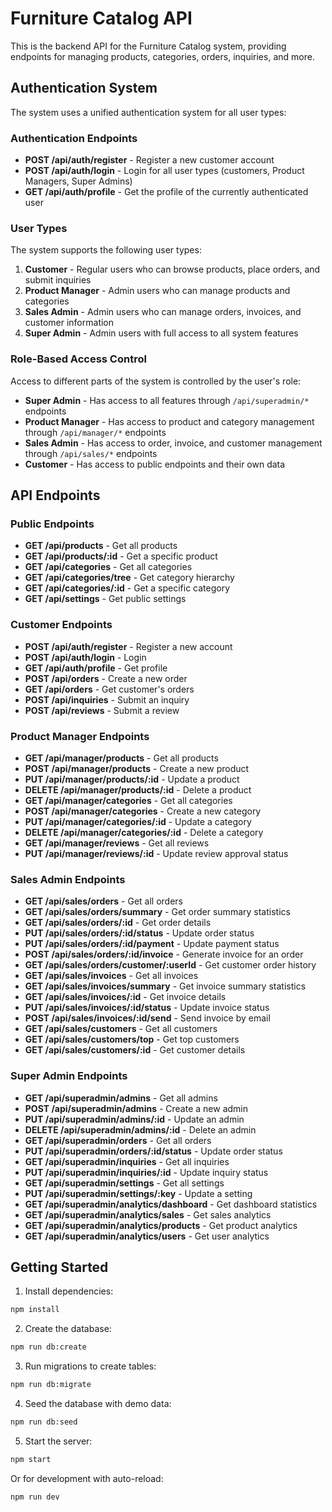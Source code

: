 # Furniture Catalog API

This is the backend API for the Furniture Catalog system, providing endpoints for managing products, categories, orders, inquiries, and more.

## Authentication System

The system uses a unified authentication system for all user types:

### Authentication Endpoints

- **POST /api/auth/register** - Register a new customer account
- **POST /api/auth/login** - Login for all user types (customers, Product Managers, Super Admins)
- **GET /api/auth/profile** - Get the profile of the currently authenticated user

### User Types

The system supports the following user types:

1. **Customer** - Regular users who can browse products, place orders, and submit inquiries
2. **Product Manager** - Admin users who can manage products and categories
3. **Sales Admin** - Admin users who can manage orders, invoices, and customer information
4. **Super Admin** - Admin users with full access to all system features

### Role-Based Access Control

Access to different parts of the system is controlled by the user's role:

- **Super Admin** - Has access to all features through `/api/superadmin/*` endpoints
- **Product Manager** - Has access to product and category management through `/api/manager/*` endpoints
- **Sales Admin** - Has access to order, invoice, and customer management through `/api/sales/*` endpoints
- **Customer** - Has access to public endpoints and their own data

## API Endpoints

### Public Endpoints

- **GET /api/products** - Get all products
- **GET /api/products/:id** - Get a specific product
- **GET /api/categories** - Get all categories
- **GET /api/categories/tree** - Get category hierarchy
- **GET /api/categories/:id** - Get a specific category
- **GET /api/settings** - Get public settings

### Customer Endpoints

- **POST /api/auth/register** - Register a new account
- **POST /api/auth/login** - Login
- **GET /api/auth/profile** - Get profile
- **POST /api/orders** - Create a new order
- **GET /api/orders** - Get customer's orders
- **POST /api/inquiries** - Submit an inquiry
- **POST /api/reviews** - Submit a review

### Product Manager Endpoints

- **GET /api/manager/products** - Get all products
- **POST /api/manager/products** - Create a new product
- **PUT /api/manager/products/:id** - Update a product
- **DELETE /api/manager/products/:id** - Delete a product
- **GET /api/manager/categories** - Get all categories
- **POST /api/manager/categories** - Create a new category
- **PUT /api/manager/categories/:id** - Update a category
- **DELETE /api/manager/categories/:id** - Delete a category
- **GET /api/manager/reviews** - Get all reviews
- **PUT /api/manager/reviews/:id** - Update review approval status

### Sales Admin Endpoints

- **GET /api/sales/orders** - Get all orders
- **GET /api/sales/orders/summary** - Get order summary statistics
- **GET /api/sales/orders/:id** - Get order details
- **PUT /api/sales/orders/:id/status** - Update order status
- **PUT /api/sales/orders/:id/payment** - Update payment status
- **POST /api/sales/orders/:id/invoice** - Generate invoice for an order
- **GET /api/sales/orders/customer/:userId** - Get customer order history
- **GET /api/sales/invoices** - Get all invoices
- **GET /api/sales/invoices/summary** - Get invoice summary statistics
- **GET /api/sales/invoices/:id** - Get invoice details
- **PUT /api/sales/invoices/:id/status** - Update invoice status
- **POST /api/sales/invoices/:id/send** - Send invoice by email
- **GET /api/sales/customers** - Get all customers
- **GET /api/sales/customers/top** - Get top customers
- **GET /api/sales/customers/:id** - Get customer details

### Super Admin Endpoints

- **GET /api/superadmin/admins** - Get all admins
- **POST /api/superadmin/admins** - Create a new admin
- **PUT /api/superadmin/admins/:id** - Update an admin
- **DELETE /api/superadmin/admins/:id** - Delete an admin
- **GET /api/superadmin/orders** - Get all orders
- **PUT /api/superadmin/orders/:id/status** - Update order status
- **GET /api/superadmin/inquiries** - Get all inquiries
- **PUT /api/superadmin/inquiries/:id** - Update inquiry status
- **GET /api/superadmin/settings** - Get all settings
- **PUT /api/superadmin/settings/:key** - Update a setting
- **GET /api/superadmin/analytics/dashboard** - Get dashboard statistics
- **GET /api/superadmin/analytics/sales** - Get sales analytics
- **GET /api/superadmin/analytics/products** - Get product analytics
- **GET /api/superadmin/analytics/users** - Get user analytics

## Getting Started

1. Install dependencies:
```bash
npm install
```

2. Create the database:
```bash
npm run db:create
```

3. Run migrations to create tables:
```bash
npm run db:migrate
```

4. Seed the database with demo data:
```bash
npm run db:seed
```

5. Start the server:
```bash
npm start
```

Or for development with auto-reload:
```bash
npm run dev
```
